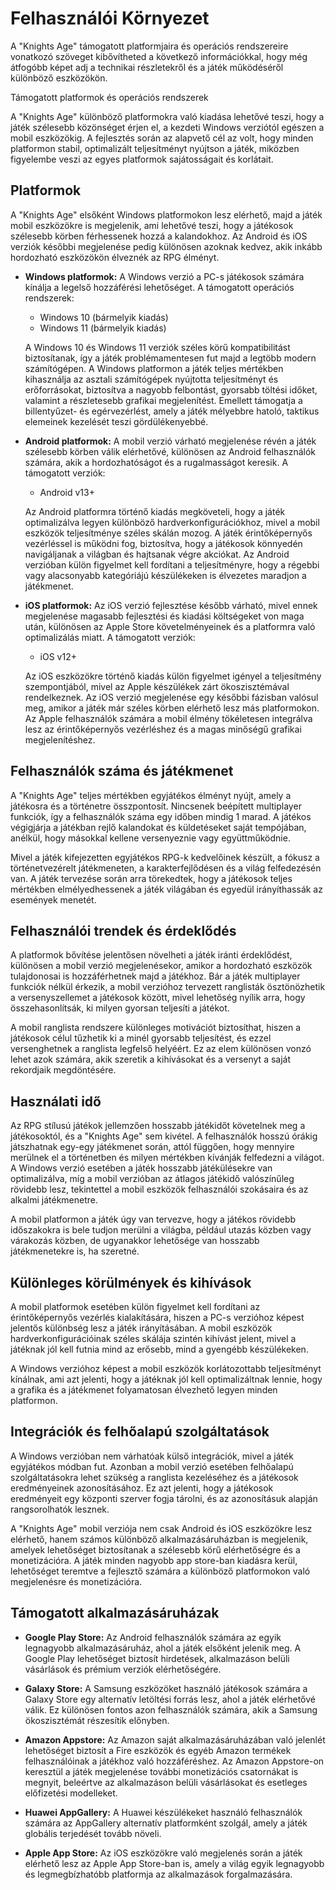 # Felhasználói Környezet

A "Knights Age" támogatott platformjaira és operációs rendszereire vonatkozó szöveget kibővítheted a következő információkkal, hogy még átfogóbb képet adj a technikai részletekről és a játék működéséről különböző eszközökön.

 Támogatott platformok és operációs rendszerek

A "Knights Age" különböző platformokra való kiadása lehetővé teszi, hogy a játék szélesebb közönséget érjen el, a kezdeti Windows verziótól egészen a mobil eszközökig. A fejlesztés során az alapvető cél az volt, hogy minden platformon stabil, optimalizált teljesítményt nyújtson a játék, miközben figyelembe veszi az egyes platformok sajátosságait és korlátait.

## Platformok

A "Knights Age" elsőként Windows platformokon lesz elérhető, majd a játék mobil eszközökre is megjelenik, ami lehetővé teszi, hogy a játékosok szélesebb körben férhessenek hozzá a kalandokhoz. Az Android és iOS verziók későbbi megjelenése pedig különösen azoknak kedvez, akik inkább hordozható eszközökön élveznék az RPG élményt.

- **Windows platformok:** A Windows verzió a PC-s játékosok számára kínálja a legelső hozzáférési lehetőséget. A támogatott operációs rendszerek:
  - Windows 10 (bármelyik kiadás)
  - Windows 11 (bármelyik kiadás)

  A Windows 10 és Windows 11 verziók széles körű kompatibilitást biztosítanak, így a játék problémamentesen fut majd a legtöbb modern számítógépen. A Windows platformon a játék teljes mértékben kihasználja az asztali számítógépek nyújtotta teljesítményt és erőforrásokat, biztosítva a nagyobb felbontást, gyorsabb töltési időket, valamint a részletesebb grafikai megjelenítést. Emellett támogatja a billentyűzet- és egérvezérlést, amely a játék mélyebbre hatoló, taktikus elemeinek kezelését teszi gördülékenyebbé.

- **Android platformok:** A mobil verzió várható megjelenése révén a játék szélesebb körben válik elérhetővé, különösen az Android felhasználók számára, akik a hordozhatóságot és a rugalmasságot keresik. A támogatott verziók:
  - Android v13+

  Az Android platformra történő kiadás megköveteli, hogy a játék optimalizálva legyen különböző hardverkonfigurációkhoz, mivel a mobil eszközök teljesítménye széles skálán mozog. A játék érintőképernyős vezérléssel is működni fog, biztosítva, hogy a játékosok könnyedén navigáljanak a világban és hajtsanak végre akciókat. Az Android verzióban külön figyelmet kell fordítani a teljesítményre, hogy a régebbi vagy alacsonyabb kategóriájú készülékeken is élvezetes maradjon a játékmenet.

- **iOS platformok:** Az iOS verzió fejlesztése később várható, mivel ennek megjelenése magasabb fejlesztési és kiadási költségeket von maga után, különösen az Apple Store követelményeinek és a platformra való optimalizálás miatt. A támogatott verziók:
  - iOS v12+

  Az iOS eszközökre történő kiadás külön figyelmet igényel a teljesítmény szempontjából, mivel az Apple készülékek zárt ökoszisztémával rendelkeznek. Az iOS verzió megjelenése egy későbbi fázisban valósul meg, amikor a játék már széles körben elérhető lesz más platformokon. Az Apple felhasználók számára a mobil élmény tökéletesen integrálva lesz az érintőképernyős vezérléshez és a magas minőségű grafikai megjelenítéshez.

## Felhasználók száma és játékmenet

A "Knights Age" teljes mértékben egyjátékos élményt nyújt, amely a játékosra és a történetre összpontosít. Nincsenek beépített multiplayer funkciók, így a felhasználók száma egy időben mindig 1 marad. A játékos végigjárja a játékban rejlő kalandokat és küldetéseket saját tempójában, anélkül, hogy másokkal kellene versenyeznie vagy együttműködnie. 

Mivel a játék kifejezetten egyjátékos RPG-k kedvelőinek készült, a fókusz a történetvezérelt játékmeneten, a karakterfejlődésen és a világ felfedezésén van. A játék tervezése során arra törekedtek, hogy a játékosok teljes mértékben elmélyedhessenek a játék világában és egyedül irányíthassák az események menetét.

## Felhasználói trendek és érdeklődés

A platformok bővítése jelentősen növelheti a játék iránti érdeklődést, különösen a mobil verzió megjelenésekor, amikor a hordozható eszközök tulajdonosai is hozzáférhetnek majd a játékhoz. Bár a játék multiplayer funkciók nélkül érkezik, a mobil verzióhoz tervezett ranglisták ösztönözhetik a versenyszellemet a játékosok között, mivel lehetőség nyílik arra, hogy összehasonlítsák, ki milyen gyorsan teljesíti a játékot.

A mobil ranglista rendszere különleges motivációt biztosíthat, hiszen a játékosok célul tűzhetik ki a minél gyorsabb teljesítést, és ezzel versenghetnek a ranglista legfelső helyéért. Ez az elem különösen vonzó lehet azok számára, akik szeretik a kihívásokat és a versenyt a saját rekordjaik megdöntésére.

## Használati idő

Az RPG stílusú játékok jellemzően hosszabb játékidőt követelnek meg a játékosoktól, és a "Knights Age" sem kivétel. A felhasználók hosszú órákig játszhatnak egy-egy játékmenet során, attól függően, hogy mennyire merülnek el a történetben és milyen mértékben kívánják felfedezni a világot. A Windows verzió esetében a játék hosszabb játékülésekre van optimalizálva, míg a mobil verzióban az átlagos játékidő valószínűleg rövidebb lesz, tekintettel a mobil eszközök felhasználói szokásaira és az alkalmi játékmenetre.

A mobil platformon a játék úgy van tervezve, hogy a játékos rövidebb időszakokra is bele tudjon merülni a világba, például utazás közben vagy várakozás közben, de ugyanakkor lehetősége van hosszabb játékmenetekre is, ha szeretné.

## Különleges körülmények és kihívások

A mobil platformok esetében külön figyelmet kell fordítani az érintőképernyős vezérlés kialakítására, hiszen a PC-s verzióhoz képest jelentős különbség lesz a játék irányításában. A mobil eszközök hardverkonfigurációinak széles skálája szintén kihívást jelent, mivel a játéknak jól kell futnia mind az erősebb, mind a gyengébb készülékeken.

A Windows verzióhoz képest a mobil eszközök korlátozottabb teljesítményt kínálnak, ami azt jelenti, hogy a játéknak jól kell optimalizáltnak lennie, hogy a grafika és a játékmenet folyamatosan élvezhető legyen minden platformon.

## Integrációk és felhőalapú szolgáltatások

A Windows verzióban nem várhatóak külső integrációk, mivel a játék egyjátékos módban fut. Azonban a mobil verzió esetében felhőalapú szolgáltatásokra lehet szükség a ranglista kezeléséhez és a játékosok eredményeinek azonosításához. Ez azt jelenti, hogy a játékosok eredményeit egy központi szerver fogja tárolni, és az azonosításuk alapján rangsorolhatók lesznek.

A "Knights Age" mobil verziója nem csak Android és iOS eszközökre lesz elérhető, hanem számos különböző alkalmazásáruházban is megjelenik, amelyek lehetőséget biztosítanak a szélesebb körű elérhetőségre és a monetizációra. A játék minden nagyobb app store-ban kiadásra kerül, lehetőséget teremtve a fejlesztő számára a különböző platformokon való megjelenésre és monetizációra.

## Támogatott alkalmazásáruházak

- **Google Play Store:** Az Android felhasználók számára az egyik legnagyobb alkalmazásáruház, ahol a játék elsőként jelenik meg. A Google Play lehetőséget biztosít hirdetések, alkalmazáson belüli vásárlások és prémium verziók elérhetőségére.
  
- **Galaxy Store:** A Samsung eszközöket használó játékosok számára a Galaxy Store egy alternatív letöltési forrás lesz, ahol a játék elérhetővé válik. Ez különösen fontos azon felhasználók számára, akik a Samsung ökoszisztémát részesítik előnyben.

- **Amazon Appstore:** Az Amazon saját alkalmazásáruházában való jelenlét lehetőséget biztosít a Fire eszközök és egyéb Amazon termékek felhasználóinak a játékhoz való hozzáféréshez. Az Amazon Appstore-on keresztül a játék megjelenése további monetizációs csatornákat is megnyit, beleértve az alkalmazáson belüli vásárlásokat és esetleges előfizetési modelleket.

- **Huawei AppGallery:** A Huawei készülékeket használó felhasználók számára az AppGallery alternatív platformként szolgál, amely a játék globális terjedését tovább növeli.

- **Apple App Store:** Az iOS eszközökre való megjelenés során a játék elérhető lesz az Apple App Store-ban is, amely a világ egyik legnagyobb és legmegbízhatóbb platformja az alkalmazások forgalmazására.
